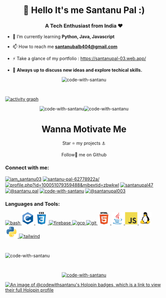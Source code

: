 <h1 align="center">👋 Hello It's me Santanu Pal :)</h1>
<h3 align="center">A Tech Enthusiast from India ❤️</h3>


- 🌱 I’m currently learning **Python, Java, Javascript**

- 📫 How to reach me **santanubalb404@gmail.com**

- ⚡ Take a glance of my portfolio : https://santanupal-03.web.app/

- 💬 **Always up to discuss new ideas and explore techical skills.**



<!-------------------------Github stats------------------------->

<p align="center"><img src="https://github-readme-stats.vercel.app/api?username=code-with-santanu&rank_icon=github&show_icons=true&count_private=true&theme=vision-friendly-dark&hide_border=false&locale=en" alt="code-with-santanu"/></p>

<!-------------------------Activity Graph------------------------->
<br>

[![activity graph](https://github-readme-activity-graph.vercel.app/graph?username=code-with-santanu&theme=github-compact&bg_color=FFFFFF00&color=e1dbe1&line=8042fc&point=ffb000&area=true)](https://github.com/ashutosh00710/github-readme-activity-graph)

<!-------------------------Most Used Languages & Current Streak------------------------->
<p align ="center" style="
display: flex;
align-items: center;
justify-content: center;
"><img src="https://github-stats-barnacle.vercel.app/api/top-langs/?username=code-with-santanu&langs_count=10&layout=compact&theme=dracula&exclude_repo=udemy-basic-html-brad" alt="code-with-santanu"/>


<img src="https://streak-stats.demolab.com?user=code-with-santanu&theme=dracula" alt="code-with-santanu"/>

<h1 align="center"> Wanna Motivate Me </h1>
<p align="center"> Star ⭐ my projects ⚓</p>

<p align="center"> Follow🚶 me on Github </p>


<!------------Connect with me ----------->

<h3 align="left">Connect with me:</h3>
<p align="left">
<a href="https://twitter.com/iam_santanu03" target="blank"><img align="center" src="https://raw.githubusercontent.com/rahuldkjain/github-profile-readme-generator/master/src/images/icons/Social/twitter.svg" alt="iam_santanu03" height="30" width="40" /></a>
<a href="https://linkedin.com/in/santanu-pal-62778922a/" target="blank"><img align="center" src="https://raw.githubusercontent.com/rahuldkjain/github-profile-readme-generator/master/src/images/icons/Social/linked-in-alt.svg" alt="santanu-pal-62778922a/" height="30" width="40" /></a>
<a href="https://fb.com/profile.php?id=100051079359488&mibextid=zbwkwl" target="blank"><img align="center" src="https://raw.githubusercontent.com/rahuldkjain/github-profile-readme-generator/master/src/images/icons/Social/facebook.svg" alt="profile.php?id=100051079359488&mibextid=zbwkwl" height="30" width="40" /></a>
<a href="https://instagram.com/santanupal47" target="blank"><img align="center" src="https://raw.githubusercontent.com/rahuldkjain/github-profile-readme-generator/master/src/images/icons/Social/instagram.svg" alt="santanupal47" height="30" width="40" /></a>
<a href="https://medium.com/@santanu.pal" target="blank"><img align="center" src="https://raw.githubusercontent.com/rahuldkjain/github-profile-readme-generator/master/src/images/icons/Social/medium.svg" alt="@santanu.pal" height="30" width="40" /></a>
<a href="https://www.leetcode.com/code-with-santanu" target="blank"><img align="center" src="https://raw.githubusercontent.com/rahuldkjain/github-profile-readme-generator/master/src/images/icons/Social/leet-code.svg" alt="code-with-santanu" height="30" width="40" /></a>
<a href="https://www.hackerearth.com/@santanupal003" target="blank"><img align="center" src="https://raw.githubusercontent.com/rahuldkjain/github-profile-readme-generator/master/src/images/icons/Social/hackerearth.svg" alt="@santanupal003" height="30" width="40" /></a>
</p>

<h3 align="left">Languages and Tools:</h3>
<p align="left"> <a href="https://www.gnu.org/software/bash/" target="_blank" rel="noreferrer"> <img src="https://www.vectorlogo.zone/logos/gnu_bash/gnu_bash-icon.svg" alt="bash" width="40" height="40"/> </a> <a href="https://www.cprogramming.com/" target="_blank" rel="noreferrer"> <img src="https://raw.githubusercontent.com/devicons/devicon/master/icons/c/c-original.svg" alt="c" width="40" height="40"/> </a> <a href="https://www.w3schools.com/css/" target="_blank" rel="noreferrer"> <img src="https://raw.githubusercontent.com/devicons/devicon/master/icons/css3/css3-original-wordmark.svg" alt="css3" width="40" height="40"/> </a> <a href="https://firebase.google.com/" target="_blank" rel="noreferrer"> <img src="https://www.vectorlogo.zone/logos/firebase/firebase-icon.svg" alt="firebase" width="40" height="40"/> </a> <a href="https://cloud.google.com" target="_blank" rel="noreferrer"> <img src="https://www.vectorlogo.zone/logos/google_cloud/google_cloud-icon.svg" alt="gcp" width="40" height="40"/> </a> <a href="https://git-scm.com/" target="_blank" rel="noreferrer"> <img src="https://www.vectorlogo.zone/logos/git-scm/git-scm-icon.svg" alt="git" width="40" height="40"/> </a> <a href="https://www.w3.org/html/" target="_blank" rel="noreferrer"> <img src="https://raw.githubusercontent.com/devicons/devicon/master/icons/html5/html5-original-wordmark.svg" alt="html5" width="40" height="40"/> </a> <a href="https://www.java.com" target="_blank" rel="noreferrer"> <img src="https://raw.githubusercontent.com/devicons/devicon/master/icons/java/java-original.svg" alt="java" width="40" height="40"/> </a> <a href="https://developer.mozilla.org/en-US/docs/Web/JavaScript" target="_blank" rel="noreferrer"> <img src="https://raw.githubusercontent.com/devicons/devicon/master/icons/javascript/javascript-original.svg" alt="javascript" width="40" height="40"/> </a> <a href="https://www.linux.org/" target="_blank" rel="noreferrer"> <img src="https://raw.githubusercontent.com/devicons/devicon/master/icons/linux/linux-original.svg" alt="linux" width="40" height="40"/> </a> <a href="https://www.python.org" target="_blank" rel="noreferrer"> <img src="https://raw.githubusercontent.com/devicons/devicon/master/icons/python/python-original.svg" alt="python" width="40" height="40"/> </a> <a href="https://tailwindcss.com/" target="_blank" rel="noreferrer"> <img src="https://www.vectorlogo.zone/logos/tailwindcss/tailwindcss-icon.svg" alt="tailwind" width="40" height="40"/> </a> </p>


<!-------------------------Profile view------------------------->
<br>

<p align="left"> <img src="https://komarev.com/ghpvc/?username=code-with-santanu&label=Profile%20views&color=0e75b6&style=flat" alt="code-with-santanu" /> </p>


<!-------------------------Trophy------------------------->
<br>

<p align="center"> <a href="https://github.com/ryo-ma/github-profile-trophy"><img src="https://github-profile-trophy.vercel.app/?username=code-with-santanu" alt="code-with-santanu" /></a> </p>

[![An image of @codewithsantanu's Holopin badges, which is a link to view their full Holopin profile](https://holopin.me/codewithsantanu)](https://holopin.io/@codewithsantanu)
